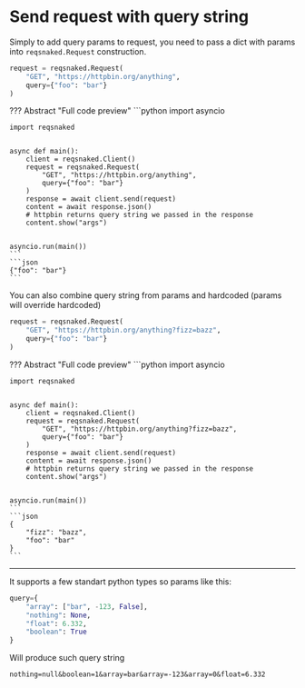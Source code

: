 # Send request with query string
Simply to add query params to request, you need to pass a dict with params into `reqsnaked.Request` construction.

```python
request = reqsnaked.Request(
    "GET", "https://httpbin.org/anything",
    query={"foo": "bar"}
)
```
??? Abstract "Full code preview"
    ```python
    import asyncio

    import reqsnaked


    async def main():
        client = reqsnaked.Client()
        request = reqsnaked.Request(
            "GET", "https://httpbin.org/anything",
            query={"foo": "bar"}
        )
        response = await client.send(request)
        content = await response.json()
        # httpbin returns query string we passed in the response
        content.show("args")


    asyncio.run(main())
    ```
    ```json
    {"foo": "bar"}
    ```


You can also combine query string from params and hardcoded (params will override hardcoded)

```python hl_lines="2"
request = reqsnaked.Request(
    "GET", "https://httpbin.org/anything?fizz=bazz",
    query={"foo": "bar"}
)
```
??? Abstract "Full code preview"
    ```python
    import asyncio

    import reqsnaked


    async def main():
        client = reqsnaked.Client()
        request = reqsnaked.Request(
            "GET", "https://httpbin.org/anything?fizz=bazz",
            query={"foo": "bar"}
        )
        response = await client.send(request)
        content = await response.json()
        # httpbin returns query string we passed in the response
        content.show("args")


    asyncio.run(main())
    ```
    ```json
    {
        "fizz": "bazz",
        "foo": "bar"
    }
    ```

***
It supports a few standart python types so params like this:
```python
query={
    "array": ["bar", -123, False],
    "nothing": None,
    "float": 6.332,
    "boolean": True
}
```

Will produce such query string
```url
nothing=null&boolean=1&array=bar&array=-123&array=0&float=6.332
```
